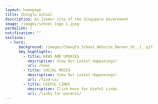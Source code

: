 ```yaml
---
layout: homepage
title: Chongfu School
description: An Isomer site of the Singapore Government
image: /images/school logo 1.jpeg
permalink: /
notification: ""
sections:
  - hero:
      background: /images/Chongfu_School_Website_Banner_01__1_.gif
      key_highlights:
        - title: NEWS AND UPDATES
          description: View Our Latest Happenings!
          url: /news
        - title: SOCIAL MEDIA
          description: View Our Latest Happenings!
          url: /find-us/
        - title: USEFUL LINKS
          description: Click Here for Useful Links
          url: /links-for-parents/
---
```

